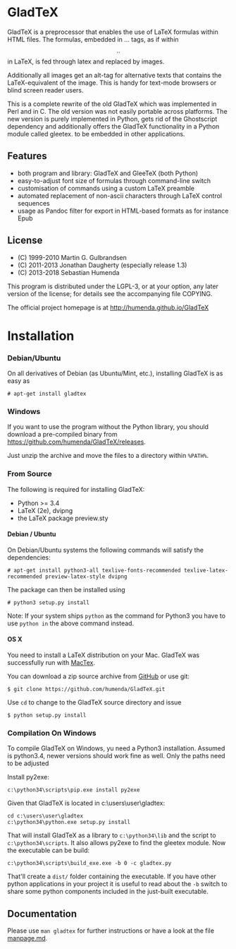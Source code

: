 GladTeX
=======

GladTeX is a preprocessor that enables the use of LaTeX formulas within HTML
files. The formulas, embedded in <eq>...</eq> tags, as if within $$..$$ in LaTeX,
is fed through latex and replaced by images.

Additionally all images get an alt-tag for alternative texts that contains the
LaTeX-equivalent of the image. This is handy for text-mode browsers or blind
screen reader users.

This is a complete rewrite of the old GladTeX which was implemented in Perl and
in C. The old version was not easily portable across platforms. The
new version is purely implemented in Python, gets rid of the Ghostscript
dependency and additionally offers the GladTeX functionality in a Python module
called gleetex.  to be embedded in other applications.

Features
--------

-   both program and library: GladTeX and GleeTeX (both Python)
-   easy-to-adjust font size of formulas through command-line switch
-   customisation of commands using a custom LaTeX preamble
-   automated replacement of non-ascii characters through LaTeX control
    sequences
-   usage as Pandoc filter for export in HTML-based formats as for instance Epub

License
-------

- (C) 1999-2010 Martin G. Gulbrandsen
- (C) 2011-2013 Jonathan Daugherty (especially release 1.3)
- (C) 2013-2018 Sebastian Humenda

This program is distributed under the LGPL-3, or at your option, any later
version of the license; for details see the accompanying file COPYING.

The official project homepage is at <http://humenda.github.io/GladTeX>

Installation
============

### Debian/Ubuntu

On all derivatives of Debian (as Ubuntu/Mint, etc.), installing GladTeX is as
easy as

    # apt-get install gladtex

### Windows

If you want to use the program without the Python library, you should download a
pre-compiled binary from <https://github.com/humenda/GladTeX/releases>.

Just unzip the archive and move the files to a directory within `%PATH%`.

### From Source

The following is required for installing GladTeX:

-   Python >= 3.4
-   LaTeX (2e), dvipng
-   the LaTeX package preview.sty


#### Debian / Ubuntu

On Debian/Ubuntu systems the following commands will satisfy the dependencies:

    # apt-get install python3-all texlive-fonts-recommended texlive-latex-recommended preview-latex-style dvipng
    
The package can then be installed using

    # python3 setup.py install

Note: If your system ships `python` as the command for Python3 you have to use
`python in` the above command instead.

#### OS X

You need to install a LaTeX distribution on your Mac. GladTeX was successfully
run with [MacTex](http://www.tug.org/mactex/).

You can download a zip source archive from
[GitHub](https://github.com/humenda/GladTeX) or use git:

    $ git clone https://github.com/humenda/GladTeX.git

Use `cd` to change to the GladTeX source directory and issue

    $ python setup.py install



### Compilation On Windows

To compile GladTeX on Windows, yu need a Python3 installation. Assumed is
python3.4, newer versions should work fine as well. Only the paths need to be
adjusted

Install py2exe:

    c:\python34\scripts\pip.exe install py2exe

Given that GladTeX is located in c:\users\user\gladtex:

    cd c:\users\user\gladtex
    c:\python34\python.exe setup.py install

That will install GladTeX as a library to `c:\python34\lib` and the script to
`c:\python34\scripts`. It also allows py2exe to find the gleetex module. Now the
executable can be build:

    c:\python34\scripts\build_exe.exe -b 0 -c gladtex.py

That'll create a `dist/` folder containing the executable. If you have other
python applications in your project it is useful to read about the `-b` switch
to share some python components included in the just-built executable.

Documentation
-------------

Please use `man gladtex` for further instructions or have a look at the file
[manpage.md](manpage.md).

